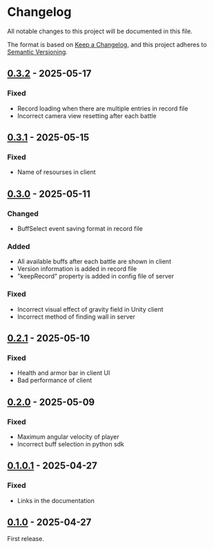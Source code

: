 # Changelog

All notable changes to this project will be documented in this file.

The format is based on [Keep a Changelog](https://keepachangelog.com/en/1.0.0/),
and this project adheres to [Semantic Versioning](https://semver.org/spec/v2.0.0.html).

## [0.3.2] - 2025-05-17

### Fixed

- Record loading when there are multiple entries in record file
- Incorrect camera view resetting after each battle

## [0.3.1] - 2025-05-15

### Fixed

- Name of resourses in client

## [0.3.0] - 2025-05-11

### Changed

- BuffSelect event saving format in record file

### Added

- All available buffs after each battle are shown in client
- Version information is added in record file
- "keepRecord" property is added in config file of server

### Fixed

- Incorrect visual effect of gravity field in Unity client
- Incorrect method of finding wall in server

## [0.2.1] - 2025-05-10

### Fixed

- Health and armor bar in client UI
- Bad performance of client

## [0.2.0] - 2025-05-09

### Fixed

- Maximum angular velocity of player
- Incorrect buff selection in python sdk

## [0.1.0.1] - 2025-04-27

### Fixed

- Links in the documentation

## [0.1.0] - 2025-04-27

First release.

[0.3.2]: https://github.com/thuasta/thuai-8/compare/v0.3.1...v0.3.2
[0.3.1]: https://github.com/thuasta/thuai-8/compare/v0.3.0...v0.3.1
[0.3.0]: https://github.com/thuasta/thuai-8/compare/v0.2.1...v0.3.0
[0.2.1]: https://github.com/thuasta/thuai-8/compare/v0.2.0...v0.2.1
[0.2.0]: https://github.com/thuasta/thuai-8/compare/v0.1.0.1...v0.2.0
[0.1.0.1]: https://github.com/thuasta/thuai-8/compare/v0.1.0...v0.1.0.1
[0.1.0]: https://github.com/thuasta/thuai-8/releases/tag/v0.1.0
